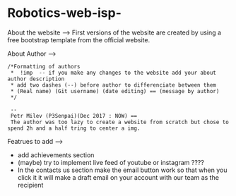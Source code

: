 # Robotics-web-isp-

About the website -->
    First versions of the website are created by using a free bootstrap template from the official website.

About Author -->

    /*Formatting of authors
     *  !imp  -- if you make any changes to the website add your about author description
     * add two dashes (--) before author to differenciate between them
     * (Real name) (Git username) (date editing) == (message by author)
     */
     
     --
     Petr Milev (P3Senpai)(Dec 2017 : NOW) == 
     The author was too lazy to create a website from scratch but chose to spend 2h and a half tring to center a img.
    
Featrues to add --> 

- add achievements section
- (maybe) try to implement live feed of youtube or instagram ????
- In the contacts us section make the email button work so that when you click it it will make a draft email on your account with our team as the recipient